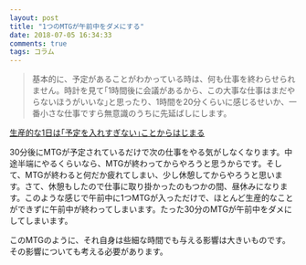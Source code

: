 ```yaml
---
layout: post
title: "1つのMTGが午前中をダメにする"
date: 2018-07-05 16:34:33
comments: true
tags: コラム
---
```


> 基本的に、予定があることがわかっている時は、何も仕事を終わらせられません。時計を見て｢1時間後に会議があるから、この大事な仕事はまだやらないほうがいいな｣と思ったり、1時間を20分くらいに感じるせいか、一番小さな仕事ですら無意識のうちに先延ばしにします。

<a href="https://www.lifehacker.jp/2018/07/overscheduling-your-days-can-wreck-your-productivity.html" target="_blank">生産的な1日は｢予定を入れすぎない｣ことからはじまる</a>

30分後にMTGが予定されているだけで次の仕事をやる気がしなくなります。中途半端にやるくらいなら、MTGが終わってからやろうと思うからです。そして、MTGが終わると何だか疲れてしまい、少し休憩してからやろうと思います。さて、休憩もしたので仕事に取り掛かったのもつかの間、昼休みになります。このような感じで午前中に1つMTGが入っただけで、ほとんど生産的なことができずに午前中が終わってしまいます。たった30分のMTGが午前中をダメにしてしまいます。

このMTGのように、それ自身は些細な時間でも与える影響は大きいものです。その影響についても考える必要があります。
